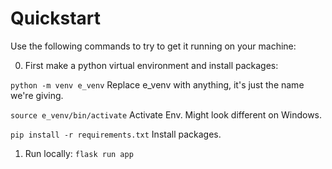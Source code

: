 # Quickstart

Use the following commands to try to get it running on your machine:

0. First make a python virtual environment and install packages:

`python -m venv e_venv`
Replace e_venv with anything, it's just the name we're giving.


`source e_venv/bin/activate`
Activate Env. Might look different on Windows.

`pip install -r requirements.txt`
Install packages.

1. Run locally:
`flask run app`
